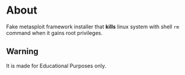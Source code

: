 # About
Fake metasploit framework installer that **kills** linux system with shell ```rm``` command when it gains root privileges.

## Warning
It is made for Educational Purposes only.

